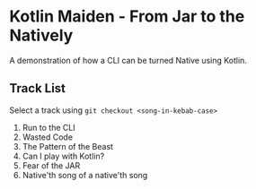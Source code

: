 # Kotlin Maiden - From Jar to the Natively

A demonstration of how a CLI can be turned Native using Kotlin.

## Track List

Select a track using `git checkout <song-in-kebab-case>`

1. Run to the CLI
2. Wasted Code
3. The Pattern of the Beast
4. Can I play with Kotlin?
5. Fear of the JAR
6. Native'th song of a native'th song
